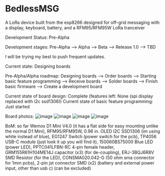 # BedlessMSG
A LoRa device built from the esp8266 designed for off-grid messaging with a display, keyboard, battery, and a RFM95/RFM95W LoRa tranceiver


Development Status:
Pre-Alpha

Development stages: Pre-Alpha --> Alpha --> Beta --> Release 1.0 --> TBD


I will be trying my best to push frequent updates.

Current state: Designing boards

Pre-Alpha/Alpha roadmap: Designing boards --> Order boards --> Starting basic feature programming --> Receive boards --> Solder boards --> Finish basic firmware --> Create a development board

Current state of board design: Complete (features left: None (spi display replaced with i2c ssd1306))
Current state of basic feature programming: Just started

Board photos:
![image](https://github.com/BedlessBlade/BedlessMSG/assets/71991602/276aa1a7-efaa-4d1b-ae5c-9d6fcf4c3274)
![image](https://github.com/BedlessBlade/BedlessMSG/assets/71991602/a83e57b3-5d67-4a06-9c06-ffafa56d16b4)
![image](https://github.com/BedlessBlade/BedlessMSG/assets/71991602/dc64bfee-8421-4453-9c38-566e7c7aa546)
![image](https://github.com/BedlessBlade/BedlessMSG/assets/71991602/b2e87a25-e240-452f-94b8-b5b5bbd507ff)


BoM: so far
Wemos D1 Mini V4.0 (it has a flat side for easy mounting unlike the normal D1 Mini),
RFM95/RFM95W,
0.96 in. OLED I2C SSD1306 (im using white instead of blue),
EG1247 Switch (power switch for the pcb),
TP4056 USB-C module (just look it up you will find it),
‎150060BS75000‎ Blue LED (power LED),
‎PPTC041LFBN-RC‎ 4-pin female header,
GRM155R61H104ME14J capacitor (x3) (for de-coupling),
ERJ-3BQJ6R8V SMD Resistor (for the LED),
CONSMA020.042-G (50 ohm sma connector for 1mm pcbs),
2-pin jst connector SMD (x2) (battery and external power input, other than usb c) (can be excluded)
